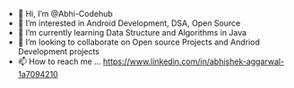 - 👋 Hi, I’m @Abhi-Codehub
- 👀 I’m interested in Android Development, DSA, Open Source
- 🌱 I’m currently learning Data Structure and Algorithms in Java
- 💞️ I’m looking to collaborate on Open source Projects and Andriod Development projects 
- 📫 How to reach me ...
https://www.linkedin.com/in/abhishek-aggarwal-1a7094210

<!---
Abhi-Codehub/Abhi-Codehub is a ✨ special ✨ repository because its `README.md` (this file) appears on your GitHub profile.
You can click the Preview link to take a look at your changes.
--->
